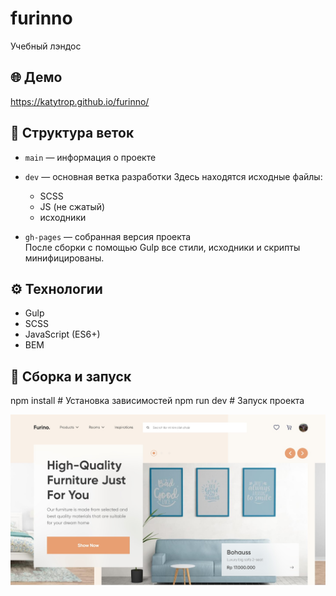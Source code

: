 # furinno 

Учебный лэндос 

## 🌐 Демо

https://katytrop.github.io/furinno/

## 📁 Структура веток

- `main` — информация о проекте
  
- `dev` — основная ветка разработки
  Здесь находятся исходные файлы:  
  - SCSS  
  - JS (не сжатый)  
  - исходники
    
- `gh-pages` — собранная версия проекта  
  После сборки с помощью Gulp все стили, исходники и скрипты минифицированы.

## ⚙️ Технологии

- Gulp
- SCSS
- JavaScript (ES6+)
- BEM

## 🚀 Сборка и запуск

npm install     # Установка зависимостей
npm run dev     # Запуск проекта


<p>
    <img src="https://github.com/Katytrop/cv/blob/gh-pages/img/works/furino.jpg" width="726">
</p>
